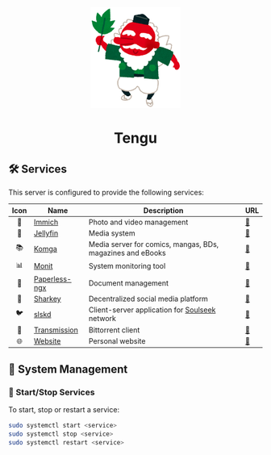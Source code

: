 <div align=center>
    <img src="../../_img/tengu.png" alt="Tengu" height="200"/>
    <h1>Tengu</h1>
</div>

## 🛠️ Services

This server is configured to provide the following services:

| Icon  | Name                                                | Description                                                                                 | URL                                         |
| :---: | --------------------------------------------------- | ------------------------------------------------------------------------------------------- | ------------------------------------------- |
|   📸   | [Immich](https://immich.app/)                       | Photo and video management                                                                  | [🔗](https://immich.educorreia932.dev)       |
|   🪼   | [Jellyfin](https://jellyfin.org/)                   | Media system                                                                                | [🔗](https://jellyfin.educorreia932.dev)     |
|   📚   | [Komga](https://komga.org/)                         | Media server for comics, mangas, BDs, magazines and eBooks                                  | [🔗](https://komga.educorreia932.dev/)       |
|   📊   | [Monit](https://mmonit.com/monit/)                  | System monitoring tool                                                                      | [🔗](https://monit.educorreia932.dev)        |
|   📄   | [Paperless-ngx](https://docs.paperless-ngx.com)     | Document management                                                                         | [🔗](https://paperless.educorreia932.dev)    |
|   🦈   | [Sharkey](https://joinsharkey.org/)                 | Decentralized social media platform                                                         | [🔗](https://tomobiki.city)                  |
|   🐦   | [slskd](https://github.com/slskd/slskd)             | Client-server application for [Soulseek](https://slskd.educorreia932.dev/downloads) network | [🔗](https://slsk.educorreia932.dev)         |
|   🧲   | [Transmission](https://transmissionbt.com/)         | Bittorrent client                                                                           | [🔗](https://transmission.educorreia932.dev) |
|   🌐   | [Website](https://github.com/Educorreia932/Website) | Personal website                                                                            | [🔗](https://educorreia932.dev)              |

## 📜 System Management

### 🚀 Start/Stop Services

To start, stop or restart a service:

```sh
sudo systemctl start <service>
sudo systemctl stop <service>
sudo systemctl restart <service>
```